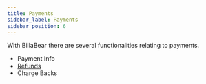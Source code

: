 ```yaml
---
title: Payments
sidebar_label: Payments
sidebar_position: 6
---
```

With BillaBear there are several functionalities relating to payments.

* Payment Info
* [Refunds](./issue_refund)
* Charge Backs